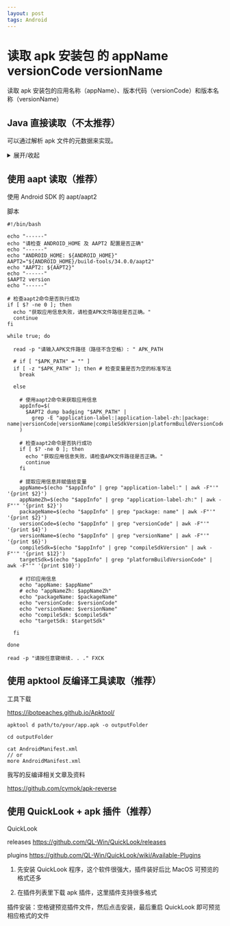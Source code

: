 ```yaml
---
layout: post
tags: Android
---
```


# 读取 apk 安装包 的 appName versionCode versionName

读取 apk 安装包的应用名称（appName）、版本代码（versionCode）和版本名称（versionName）

## Java 直接读取（不太推荐）

可以通过解析 apk 文件的元数据来实现。

<details markdown='1'><summary>展开/收起</summary>

创建一个Java类，比如 `ApkInfoReader.java`：

```
import java.io.File;
import java.io.FileInputStream;
import java.util.jar.JarEntry;
import java.util.jar.JarFile;
import java.util.zip.ZipEntry;
import java.util.zip.ZipInputStream;

public class ApkInfoReader {
    public static void main(String[] args) {
        String apkPath = "path/to/your/app.apk"; // 替换成 apk 文件路径
        readApkInfo(apkPath);
    }

    public static void readApkInfo(String apkPath) {
        try {
            JarFile jarFile = new JarFile(apkPath);
            ZipInputStream zipStream = new ZipInputStream(new FileInputStream(apkPath));

            JarEntry entry;
            while ((entry = (JarEntry) zipStream.getNextEntry()) != null) {
                String entryName = entry.getName();

                if (entryName.endsWith("AndroidManifest.xml")) {
                    // 读取 AndroidManifest.xml 文件来获取应用信息
                    // 这里可以使用一些 XML 解析的库来解析 Manifest 文件，比如 SAXParser 或 DOMParser
                    // 在这里简化，直接打印出文件内容
                    System.out.println("Manifest File Content:\n");

                    byte[] buffer = new byte[1024];
                    int bytesRead;
                    while ((bytesRead = zipStream.read(buffer)) != -1) {
                        System.out.write(buffer, 0, bytesRead);
                    }
                    System.out.println("\n");

                    break;
                }
            }

            // 关闭输入流
            zipStream.close();

            // 获取版本信息
            String versionCode = jarFile.getManifest().getMainAttributes().getValue("Manifest-Version");
            String versionName = jarFile.getManifest().getMainAttributes().getValue("Bundle-Version");

            // 打印应用信息
            System.out.println("App Name: " + jarFile.getName());
            System.out.println("Version Code: " + versionCode);
            System.out.println("Version Name: " + versionName);

            jarFile.close();
        } catch (Exception e) {
            e.printStackTrace();
        }
    }
}

```

这里使用了Java的 `JarFile` 和 `ZipInputStream` 来读取 apk 文件的内容，并尝试解析 AndroidManifest.xml 文件来获取应用信息。

</details>

<p/>

## 使用 aapt 读取（推荐）

使用 Android SDK 的 aapt/aapt2

脚本

```
#!/bin/bash

echo "------"
echo "请检查 ANDROID_HOME 及 AAPT2 配置是否正确"
echo "------"
echo "ANDROID_HOME: ${ANDROID_HOME}"
AAPT2="${ANDROID_HOME}/build-tools/34.0.0/aapt2"
echo "AAPT2: ${AAPT2}"
echo "------"
$AAPT2 version
echo "------"

# 检查aapt2命令是否执行成功
if [ $? -ne 0 ]; then
  echo "获取应用信息失败，请检查APK文件路径是否正确。"
  continue
fi
	
while true; do

  read -p "请输入APK文件路径（路径不含空格）: " APK_PATH

  # if [ "$APK_PATH" = "" ]
  if [ -z "$APK_PATH" ]; then # 检查变量是否为空的标准写法
    break

  else

    # 使用aapt2命令来获取应用信息
    appInfo=$(
      $AAPT2 dump badging "$APK_PATH" |
        grep -E "application-label:|application-label-zh:|package: name|versionCode|versionName|compileSdkVersion|platformBuildVersionCode"
    )

    # 检查aapt2命令是否执行成功
    if [ $? -ne 0 ]; then
      echo "获取应用信息失败，请检查APK文件路径是否正确。"
      continue
    fi

    # 提取应用信息并赋值给变量
    appName=$(echo "$appInfo" | grep "application-label:" | awk -F"'" '{print $2}')
    appNameZh=$(echo "$appInfo" | grep "application-label-zh:" | awk -F"'" '{print $2}')
    packageName=$(echo "$appInfo" | grep "package: name" | awk -F"'" '{print $2}')
    versionCode=$(echo "$appInfo" | grep "versionCode" | awk -F"'" '{print $4}')
    versionName=$(echo "$appInfo" | grep "versionName" | awk -F"'" '{print $6}')
    compileSdk=$(echo "$appInfo" | grep "compileSdkVersion" | awk -F"'" '{print $12}')
    targetSdk=$(echo "$appInfo" | grep "platformBuildVersionCode" | awk -F"'" '{print $10}')

    # 打印应用信息
    echo "appName: $appName"
    # echo "appNameZh: $appNameZh"
    echo "packageName: $packageName"
    echo "versionCode: $versionCode"
    echo "versionName: $versionName"
    echo "compileSdk: $compileSdk"
    echo "targetSdk: $targetSdk"

  fi

done

read -p "请按任意键继续. . ." FXCK
```

## 使用 apktool 反编译工具读取（推荐）

工具下载

<https://ibotpeaches.github.io/Apktool/>

```
apktool d path/to/your/app.apk -o outputFolder

cd outputFolder

cat AndroidManifest.xml
// or
more AndroidManifest.xml
```

我写的反编译相关文章及资料

<https://github.com/cymok/apk-reverse>

## 使用 QuickLook + apk 插件（推荐）

QuickLook

releases <https://github.com/QL-Win/QuickLook/releases>

plugins <https://github.com/QL-Win/QuickLook/wiki/Available-Plugins>

1. 先安装 QuickLook 程序，这个软件很强大，插件装好后比 MacOS 可预览的格式还多

2. 在插件列表里下载 apk 插件，这里插件支持很多格式

插件安装：空格键预览插件文件，然后点击安装，最后重启 QuickLook 即可预览相应格式的文件
